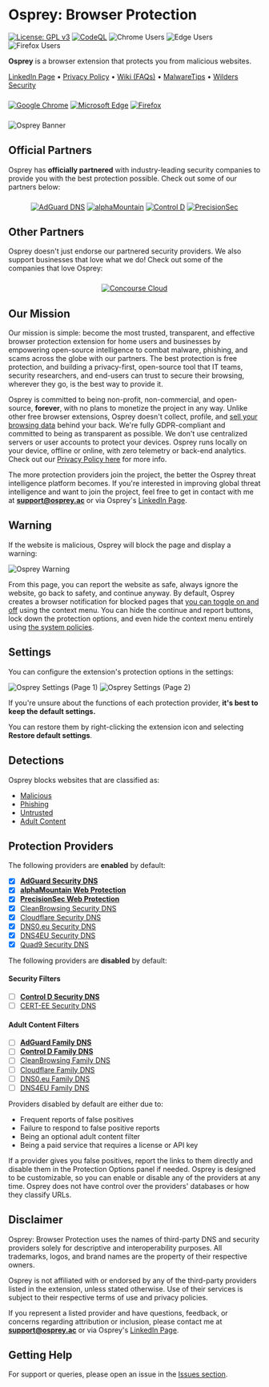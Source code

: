 # Osprey: Browser Protection

[![License: GPL v3](https://img.shields.io/badge/License-GPLv3-blue.svg)](LICENSE)
[![CodeQL](https://github.com/Foulest/Osprey/actions/workflows/github-code-scanning/codeql/badge.svg)](https://github.com/Foulest/Osprey/actions/workflows/github-code-scanning/codeql)
![Chrome Users](https://img.shields.io/chrome-web-store/users/jmnpibhfpmpfjhhkmpadlbgjnbhpjgnd?label=Chrome%20Users&color=00CC00)
![Edge Users](https://img.shields.io/badge/dynamic/json?label=Edge%20Users&color=00CC00&query=%24.activeInstallCount&url=https%3A%2F%2Fmicrosoftedge.microsoft.com%2Faddons%2Fgetproductdetailsbycrxid%2Fnopglhplnghfhpniofkcopmhbjdonlgn)
![Firefox Users](https://img.shields.io/amo/users/osprey-browser-protection?label=Firefox%20Users&color=00CC00)

**Osprey** is a browser extension that protects you from malicious websites.

[LinkedIn Page](https://osprey.ac/linkedin)
• [Privacy Policy](https://osprey.ac/privacy)
• [Wiki (FAQs)](https://github.com/Foulest/Osprey/wiki)
• [MalwareTips](https://malwaretips.com/threads/osprey-browser-protection-discussion-and-updates.135565/?utm_source=osprey)
• [Wilders Security](https://wilderssecurity.com/threads/osprey-browser-protection.456729/?utm_source=osprey)

###

[![Google Chrome](https://i.imgur.com/R9AN3cA.png)](https://chromewebstore.google.com/detail/osprey-browser-protection/jmnpibhfpmpfjhhkmpadlbgjnbhpjgnd)
[![Microsoft Edge](https://i.imgur.com/oVmDDtj.png)](https://microsoftedge.microsoft.com/addons/detail/osprey-browser-protectio/nopglhplnghfhpniofkcopmhbjdonlgn)
[![Firefox](https://i.imgur.com/uXgho1n.png)](https://addons.mozilla.org/en-US/firefox/addon/osprey-browser-protection)

###

![Osprey Banner](https://i.imgur.com/zzv8QYh.png)

## Official Partners

Osprey has **officially partnered** with industry-leading security companies to provide you with the best protection
possible. Check out some of our partners below:

###

<p align="center">
  <a href="https://adguard-dns.io/?utm_source=osprey" title="AdGuard DNS"><img src="https://i.imgur.com/4AXgbsC.png" alt="AdGuard DNS"></a>
  <a href="https://alphamountain.ai/?utm_source=osprey" title="alphaMountain"><img src="https://i.imgur.com/EbcGHb2.png" alt="alphaMountain"></a>
  <a href="https://controld.com/?utm_source=osprey" title="Control D"><img src="https://i.imgur.com/xh7qTT8.png" alt="Control D"></a>
  <a href="https://precisionsec.com/?utm_source=osprey" title="PrecisionSec"><img src="https://i.imgur.com/gf9ahFa.png" alt="PrecisionSec"></a>
</p>

###

## Other Partners

Osprey doesn't just endorse our partnered security providers. We also support businesses that love what we do! Check out
some of the companies that love Osprey:

###

<p align="center">
  <a href="https://concourse-cloud.com/?utm_source=osprey" title="Concourse Cloud"><img src="https://i.imgur.com/pfAZVvp.png" alt="Concourse Cloud"></a>
</p>

###

## Our Mission

Our mission is simple: become the most trusted, transparent, and effective browser protection extension for home users
and businesses by empowering open-source intelligence to combat malware, phishing, and scams across the globe with our
partners. The best protection is free protection, and building a privacy-first, open-source tool that IT teams, security
researchers, and end-users can trust to secure their browsing, wherever they go, is the best way to provide it.

Osprey is committed to being non-profit, non-commercial, and open-source, **forever**, with no plans to monetize the
project in any way.
Unlike other free browser extensions, Osprey doesn't collect, profile,
and [sell your browsing data](https://ftc.gov/news-events/news/press-releases/2024/02/ftc-order-will-ban-avast-selling-browsing-data-advertising-purposes-require-it-pay-165-million-over/?utm_source=osprey)
behind your back. We're fully GDPR-compliant and committed to being as transparent as possible. We don't use centralized
servers or user accounts to protect your devices. Osprey runs locally on your device, offline or online, with zero
telemetry or back-end analytics. Check out our [Privacy Policy here](https://osprey.ac/privacy) for more info.

The more protection providers join the project, the better the Osprey threat intelligence platform becomes. If you're
interested in improving global threat intelligence and want to join the project, feel free to get in contact with me
at **support@osprey.ac** or via Osprey's [LinkedIn Page](https://osprey.ac/linkedin).

## Warning

If the website is malicious, Osprey will block the page and display a warning:

![Osprey Warning](https://i.imgur.com/ZmVOFfU.png)

From this page, you can report the website as safe, always ignore the website, go back to safety, and continue
anyway. By default, Osprey creates a browser notification for blocked pages that
[you can toggle on and off](https://github.com/Foulest/Osprey/wiki/Toggling-Notifications) using the context menu.
You can hide the continue and report buttons, lock down the protection options, and even hide the context menu
entirely using [the system policies](https://github.com/Foulest/Osprey/wiki/Setting-Up-System-Policies).

## Settings

You can configure the extension's protection options in the settings:

![Osprey Settings (Page 1)](https://i.imgur.com/gHnrfHN.png)
![Osprey Settings (Page 2)](https://i.imgur.com/mNyYkFR.png)

If you're unsure about the functions of each protection provider, **it's best to keep the default settings.**

You can restore them by right-clicking the extension icon and selecting **Restore default settings**.

## Detections

Osprey blocks websites that are classified as:

- [Malicious](https://us.norton.com/blog/malware/what-are-malicious-websites/?utm_source=osprey)
- [Phishing](https://us.norton.com/blog/online-scams/what-is-phishing/?utm_source=osprey)
- [Untrusted](https://mcafee.com/blogs/internet-security/how-to-tell-whether-a-website-is-safe-or-unsafe/?utm_source=osprey)
- [Adult Content](https://library.fiveable.me/key-terms/mass-media-society/adult-content/?utm_source=osprey)

## Protection Providers

The following providers are **enabled** by default:

- [x] **[AdGuard Security DNS](https://adguard-dns.io/?utm_source=osprey)**
- [x] **[alphaMountain Web Protection](https://alphamountain.ai/?utm_source=osprey)**
- [x] **[PrecisionSec Web Protection](https://precisionsec.com/?utm_source=osprey)**
- [x] [CleanBrowsing Security DNS](https://cleanbrowsing.org/filters/?utm_source=osprey)
- [x] [Cloudflare Security DNS](https://blog.cloudflare.com/introducing-1-1-1-1-for-families/?utm_source=osprey)
- [x] [DNS0.eu Security DNS](https://dns0.eu/?utm_source=osprey)
- [x] [DNS4EU Security DNS](https://joindns4.eu/for-public/?utm_source=osprey)
- [x] [Quad9 Security DNS](https://quad9.net/?utm_source=osprey)

The following providers are **disabled** by default:

#### Security Filters

- [ ] **[Control D Security DNS](https://controld.com/?utm_source=osprey)**
- [ ] [CERT-EE Security DNS](https://ria.ee/en/news/application-developed-cert-ee-protects-against-phishing-and-malware/?utm_source=osprey)

#### Adult Content Filters

- [ ] **[AdGuard Family DNS](https://adguard-dns.io/?utm_source=osprey)**
- [ ] **[Control D Family DNS](https://controld.com/?utm_source=osprey)**
- [ ] [CleanBrowsing Family DNS](https://cleanbrowsing.org/filters/?utm_source=osprey)
- [ ] [Cloudflare Family DNS](https://blog.cloudflare.com/introducing-1-1-1-1-for-families/?utm_source=osprey)
- [ ] [DNS0.eu Family DNS](https://dns0.eu/kids/?utm_source=osprey)
- [ ] [DNS4EU Family DNS](https://joindns4.eu/for-public/?utm_source=osprey)

Providers disabled by default are either due to:

- Frequent reports of false positives
- Failure to respond to false positive reports
- Being an optional adult content filter
- Being a paid service that requires a license or API key

If a provider gives you false positives, report the links to them directly and disable them in the Protection Options
panel if needed. Osprey is designed to be customizable, so you can enable or disable any of the providers at any time.
Osprey does not have control over the providers' databases or how they classify URLs.

## Disclaimer

Osprey: Browser Protection uses the names of third-party DNS and security providers solely for descriptive and
interoperability purposes. All trademarks, logos, and brand names are the property of their respective owners.

Osprey is not affiliated with or endorsed by any of the third-party providers listed in the extension, unless stated
otherwise. Use of their services is subject to their respective terms of use and privacy policies.

If you represent a listed provider and have questions, feedback, or concerns regarding attribution or inclusion, please
contact me at **support@osprey.ac** or via Osprey's [LinkedIn Page](https://osprey.ac/linkedin).

## Getting Help

For support or queries, please open an issue in the [Issues section](https://github.com/Foulest/Osprey/issues).
